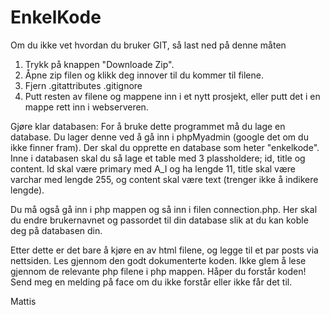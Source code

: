 # EnkelKode

Om du ikke vet hvordan du bruker GIT, så last ned på denne måten
1. Trykk på knappen "Downloade Zip".
2. Åpne zip filen og klikk deg innover til du kommer til filene.
3. Fjern .gitattributes .gitignore
4. Putt resten av filene og mappene inn i et nytt prosjekt, eller putt det i en mappe rett inn i webserveren.


Gjøre klar databasen:
For å bruke dette programmet må du lage en database. Du lager denne ved å gå inn i phpMyadmin (google det om du ikke finner fram). 
Der skal du opprette en database som heter "enkelkode". Inne i databasen skal du så lage et table med 3 plassholdere; id, title
og content. Id skal være primary med A_I og ha lengde 11, title skal være varchar med lengde 255, og content skal være text 
(trenger ikke å indikere lengde).
 
Du må også gå inn i php mappen og så inn i filen connection.php. Her skal du endre brukernavnet og passordet til din database
slik at du kan koble deg på databasen din.

Etter dette er det bare å kjøre en av html filene, og legge til et par posts via nettsiden. Les gjennom den godt dokumenterte
koden. Ikke glem å lese gjennom de relevante php filene i php mappen. Håper du forstår koden! Send meg en melding på face om 
du ikke forstår eller ikke får det til.

Mattis
